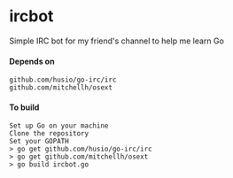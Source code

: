 ircbot
======

Simple IRC bot for my friend's channel to help me learn Go

#### Depends on
    github.com/husio/go-irc/irc
    github.com/mitchellh/osext

#### To build
    Set up Go on your machine
    Clone the repository
    Set your GOPATH
    > go get github.com/husio/go-irc/irc
    > go get github.com/mitchellh/osext
    > go build ircbot.go
    
